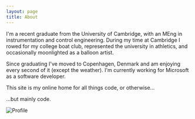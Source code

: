 ```yaml
---
layout: page
title: About
---
```


I'm a recent graduate from the University of Cambridge, with an MEng in instrumentation and control engineering. During my time at Cambridge I rowed for my college boat club, represented the university in athletics, and occasionally moonlighted as a balloon artist.

Since graduating I've moved to Copenhagen, Denmark and am enjoying every second of it (except the weather). I'm currently working for Microsoft as a software developer.

This site is my online home for all things code, or otherwise...

...but mainly code.

<img class="center-img" src="{{ site.baseurl }}img/profile.png" alt="Profile">